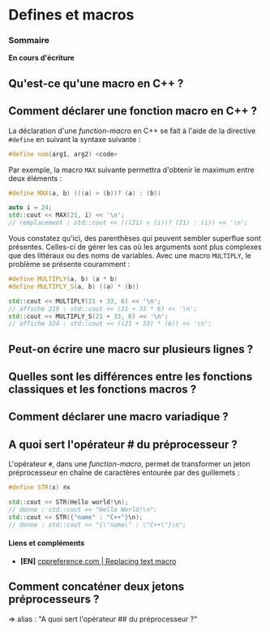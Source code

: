 # Defines et macros

### Sommaire

**En cours d'écriture**

## Qu'est-ce qu'une macro en C++ ?

## Comment déclarer une fonction macro en C++ ?

La déclaration d'une *function-macro* en C++ se fait à l'aide de la directive `#define` en suivant la syntaxe suivante :

```cpp
#define nom(arg1, arg2) <code>
```

Par exemple, la macro `MAX` suivante permettra d'obtenir le maximum entre deux éléments :

```cpp
#define MAX(a, b) (((a) > (b))? (a) : (b))

auto i = 24;
std::cout << MAX(21, i) << '\n';
// remplacement : std::cout << (((21) > (i))? (21) : (i)) << '\n';
```

Vous constatez qu'ici, des parenthèses qui peuvent sembler superflue sont présentes. Celles-ci de gérer les cas où les arguments sont plus complexes que des littéraux ou des noms de variables. Avec une macro `MULTIPLY`, le problème se présente couramment :

```cpp
#define MULTIPLY(a, b) (a * b)
#define MULTIPLY_S(a, b) ((a) * (b))

std::cout << MULTIPLY(21 + 33, 6) << '\n';
// affiche 219 : std::cout << (21 + 33 * 6) << '\n';
std::cout << MULTIPLY_S(21 + 33, 6) << '\n';
// affiche 324 : std::cout << ((21 + 33) * (6)) << '\n';
```

## Peut-on écrire une macro sur plusieurs lignes ?

## Quelles sont les différences entre les fonctions classiques et les fonctions macros ?

## Comment déclarer une macro variadique ?

## A quoi sert l'opérateur # du préprocesseur ?

L'opérateur `#`, dans une *function-macro*, permet de transformer un jeton préprocesseur en chaîne de caractères entourée par des guillemets :

```cpp
#define STR(x) #x

std::cout << STR(Hello world!\n);
// donne : std::cout << "Hello World!\n";
std::cout << STR({"name" : "C++"}\n);
// donne : std::cout << "{\"name\" : \"C++\"}\n";
```

#### Liens et compléments
- **[EN]** [cppreference.com | Replacing text macro](https://en.cppreference.com/w/cpp/preprocessor/replace)

## Comment concaténer deux jetons préprocesseurs ?
  => alias : "A quoi sert l'opérateur ## du préprocesseur ?"
